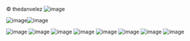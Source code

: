 © thedanvelez 
![image](https://github.com/user-attachments/assets/678fd5a1-898b-40b5-afb0-4064714cca49)

![image](https://github.com/user-attachments/assets/9ee7769d-a194-49b6-8166-1a88de223099)![image](https://github.com/user-attachments/assets/d89c2f5b-276d-449b-9544-be49fd12db03)

![image](https://github.com/user-attachments/assets/bc01979f-0c5a-446a-afa3-02c5b622c6cd) ![image](https://github.com/user-attachments/assets/21d62ca0-05db-4356-87fb-61ec0ed57198) ![image](https://github.com/user-attachments/assets/425471b0-0709-4e02-a6d8-1c6b8d4dff75)
![image](https://github.com/user-attachments/assets/aa911a68-a8dd-4995-9eac-69362851b53d)  ![image](https://github.com/user-attachments/assets/171b1dad-9658-4ce0-982f-94b12bf87483)
![image](https://github.com/user-attachments/assets/bab95f98-8174-40ab-b41e-547ab88d8b6c) ![image](https://github.com/user-attachments/assets/235a3509-ddf3-4b2b-b973-c619b73abddd) ![image](https://github.com/user-attachments/assets/0d3353d0-a871-4eb0-a46d-0d3f781d935a)






